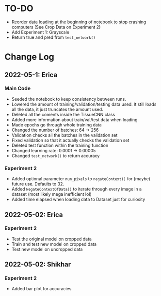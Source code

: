 # TO-DO 
- Reorder data loading at the beginning of notebook to stop crashing computers (See Crop Data on Experiment 2)
- Add Experiment 1: Grayscale
- Return true and pred from ```test_network()```

# Change Log
## 2022-05-1: Erica
### Main Code
- Seeded the notebook to keep consistency between runs.
- Lowered the amount of training/validation/testing data used. It still loads all the data, it just truncates the amount used.
- Deleted all the coments inside the TissueCNN class
- Added more information about train/val/test data when loading
- Made epochs go through whole training data
- Changed the number of batches: 64 -> 256
- Validation checks all the batches in the validation set
- Fixed validation so that it actually checks the validation set
- Deleted test function within the training function
- Changed learning rate: 0.0001 -> 0.00005
- Changed ```test_network()``` to return accuracy

### Experiment 2
- Added optional parameter ```num_pixels``` to ```negateContext()``` for (maybe) future use. Defaults to 32.
- Added ```NegateContextOfData()``` to iterate through every image in a dataset (most likely mega inefficient lol)
- Added time elapsed when loading data to Dataset just for curiosity

## 2022-05-02: Erica
### Experiment 2
- Test the original model on cropped data
- Train and test new model on cropped data
- Test new model on uncropped data

## 2022-05-02: Shikhar
### Experiment 2
- Added bar plot for accuracies